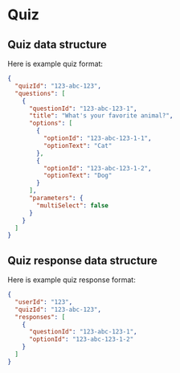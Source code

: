 # Quiz

## Quiz data structure

Here is example quiz format:

```json
{
  "quizId": "123-abc-123",
  "questions": [
    {
      "questionId": "123-abc-123-1",
      "title": "What's your favorite animal?",
      "options": [
        {
          "optionId": "123-abc-123-1-1",
          "optionText": "Cat"
        },
        {
          "optionId": "123-abc-123-1-2",
          "optionText": "Dog"
        }
      ],
      "parameters": {
        "multiSelect": false
      }
    }
  ]
}
```

## Quiz  response data structure

Here is example quiz response format:

```json
{
  "userId": "123",
  "quizId": "123-abc-123",
  "responses": [
    {
      "questionId": "123-abc-123-1",
      "optionId": "123-abc-123-1-2"
    }
  ]
}
```
